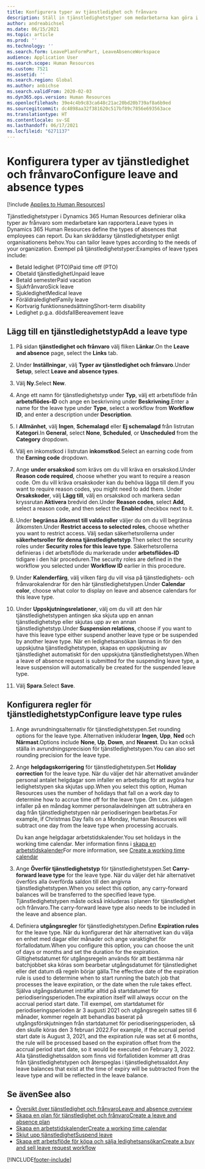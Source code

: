 ```yaml
---
title: Konfigurera typer av tjänstledighet och frånvaro
description: Ställ in tjänstledighetstyper som medarbetarna kan göra i Dynamics 365 Human Resources.
author: andreabichsel
ms.date: 06/15/2021
ms.topic: article
ms.prod: ''
ms.technology: ''
ms.search.form: LeavePlanFormPart, LeaveAbsenceWorkspace
audience: Application User
ms.search.scope: Human Resources
ms.custom: 7521
ms.assetid: ''
ms.search.region: Global
ms.author: anbichse
ms.search.validFrom: 2020-02-03
ms.dyn365.ops.version: Human Resources
ms.openlocfilehash: 39e4c4b9c83ca648c21ac20bd20b739af8a6b9ed
ms.sourcegitcommit: dc4898aa32f381620c517bf89c7856e693563ace
ms.translationtype: HT
ms.contentlocale: sv-SE
ms.lasthandoff: 06/17/2021
ms.locfileid: "6271137"
---
```

# <a name="configure-leave-and-absence-types"></a><span data-ttu-id="ff890-103">Konfigurera typer av tjänstledighet och frånvaro</span><span class="sxs-lookup"><span data-stu-id="ff890-103">Configure leave and absence types</span></span>

[!include [Applies to Human Resources](../includes/applies-to-hr.md)]

<span data-ttu-id="ff890-104">Tjänstledighetstyper i Dynamics 365 Human Resources definierar olika typer av frånvaro som medarbetare kan rapportera.</span><span class="sxs-lookup"><span data-stu-id="ff890-104">Leave types in Dynamics 365 Human Resources define the types of absences that employees can report.</span></span> <span data-ttu-id="ff890-105">Du kan skräddarsy tjänstledighetstyper enligt organisationens behov.</span><span class="sxs-lookup"><span data-stu-id="ff890-105">You can tailor leave types according to the needs of your organization.</span></span> <span data-ttu-id="ff890-106">Exempel på tjänstledighetstyper:</span><span class="sxs-lookup"><span data-stu-id="ff890-106">Examples of leave types include:</span></span>

- <span data-ttu-id="ff890-107">Betald ledighet (PTO)</span><span class="sxs-lookup"><span data-stu-id="ff890-107">Paid time off (PTO)</span></span>
- <span data-ttu-id="ff890-108">Obetald tjänstledighet</span><span class="sxs-lookup"><span data-stu-id="ff890-108">Unpaid leave</span></span>
- <span data-ttu-id="ff890-109">Betald semester</span><span class="sxs-lookup"><span data-stu-id="ff890-109">Paid vacation</span></span>
- <span data-ttu-id="ff890-110">Sjukfrånvaro</span><span class="sxs-lookup"><span data-stu-id="ff890-110">Sick leave</span></span>
- <span data-ttu-id="ff890-111">Sjukledighet</span><span class="sxs-lookup"><span data-stu-id="ff890-111">Medical leave</span></span>
- <span data-ttu-id="ff890-112">Föräldraledighet</span><span class="sxs-lookup"><span data-stu-id="ff890-112">Family leave</span></span>
- <span data-ttu-id="ff890-113">Kortvarig funktionsnedsättning</span><span class="sxs-lookup"><span data-stu-id="ff890-113">Short-term disability</span></span>
- <span data-ttu-id="ff890-114">Ledighet p.g.a. dödsfall</span><span class="sxs-lookup"><span data-stu-id="ff890-114">Bereavement leave</span></span>

## <a name="add-a-leave-type"></a><span data-ttu-id="ff890-115">Lägg till en tjänstledighetstyp</span><span class="sxs-lookup"><span data-stu-id="ff890-115">Add a leave type</span></span>

1. <span data-ttu-id="ff890-116">På sidan **tjänstledighet och frånvaro** välj fliken **Länkar**.</span><span class="sxs-lookup"><span data-stu-id="ff890-116">On the **Leave and absence** page, select the **Links** tab.</span></span>

2. <span data-ttu-id="ff890-117">Under **Inställningar**, välj **Typer av tjänstledighet och frånvaro**.</span><span class="sxs-lookup"><span data-stu-id="ff890-117">Under **Setup**, select **Leave and absence types**.</span></span>

3. <span data-ttu-id="ff890-118">Välj **Ny**.</span><span class="sxs-lookup"><span data-stu-id="ff890-118">Select **New**.</span></span>

4. <span data-ttu-id="ff890-119">Ange ett namn för tjänstledighetstyp under **Typ**, välj ett arbetsflöde från **arbetsflödes-ID** och ange en beskrivning under **Beskrivning**.</span><span class="sxs-lookup"><span data-stu-id="ff890-119">Enter a name for the leave type under **Type**, select a workflow from **Workflow ID**, and enter a description under **Description**.</span></span>

5. <span data-ttu-id="ff890-120">I **Allmänhet**, välj **Ingen**, **Schemalagd** eller **Ej schemalagd** från listrutan **Kategori**.</span><span class="sxs-lookup"><span data-stu-id="ff890-120">In **General**, select **None**, **Scheduled**, or **Unscheduled** from the **Category** dropdown.</span></span>

6. <span data-ttu-id="ff890-121">Välj en inkomstkod i listrutan **inkomstkod**.</span><span class="sxs-lookup"><span data-stu-id="ff890-121">Select an earning code from the **Earning code** dropdown.</span></span>

7. <span data-ttu-id="ff890-122">Ange **under orsakskod** som krävs om du vill kräva en orsakskod.</span><span class="sxs-lookup"><span data-stu-id="ff890-122">Under **Reason code required**, choose whether you want to require a reason code.</span></span> <span data-ttu-id="ff890-123">Om du vill kräva orsakskoder kan du behöva lägga till dem.</span><span class="sxs-lookup"><span data-stu-id="ff890-123">If you want to require reason codes, you might need to add them.</span></span> <span data-ttu-id="ff890-124">Under **Orsakskoder**, välj **Lägg till**, välj en orsakskod och markera sedan kryssrutan **Aktivera** bredvid den.</span><span class="sxs-lookup"><span data-stu-id="ff890-124">Under **Reason codes**, select **Add**, select a reason code, and then select the **Enabled** checkbox next to it.</span></span>

8. <span data-ttu-id="ff890-125">Under **begränsa åtkomst till valda roller** väljer du om du vill begränsa åtkomsten.</span><span class="sxs-lookup"><span data-stu-id="ff890-125">Under **Restrict access to selected roles**, choose whether you want to restrict access.</span></span> <span data-ttu-id="ff890-126">Välj sedan säkerhetsrollerna under **säkerhetsroller för denna tjänstledighetstyp**.</span><span class="sxs-lookup"><span data-stu-id="ff890-126">Then select the security roles under **Security roles for this leave type**.</span></span> <span data-ttu-id="ff890-127">Säkerhetsrollerna definieras i det arbetsflöde du markerade under **arbetsflödes-ID** tidigare i den här proceduren.</span><span class="sxs-lookup"><span data-stu-id="ff890-127">The security roles are defined in the workflow you selected under **Workflow ID** earlier in this procedure.</span></span>

9. <span data-ttu-id="ff890-128">Under **Kalenderfärg**, välj vilken färg du vill visa på tjänstledighets- och frånvarokalendrar för den här tjänstledighetstypen.</span><span class="sxs-lookup"><span data-stu-id="ff890-128">Under **Calendar color**, choose what color to display on leave and absence calendars for this leave type.</span></span> 

10. <span data-ttu-id="ff890-129">Under **Uppskjutningsrelationer**, välj om du vill att den här tjänstledighetstypen antingen ska skjuta upp en annan tjänstledighetstyp eller skjutas upp av en annan tjänstledighetstyp.</span><span class="sxs-lookup"><span data-stu-id="ff890-129">Under **Suspension relations**, choose if you want to have this leave type either suspend another leave type or be suspended by another leave type.</span></span> <span data-ttu-id="ff890-130">När en ledighetsansökan lämnas in för den uppskjutna tjänstledighetstypen, skapas en uppskjutning av tjänstledighet automatiskt för den uppskjutna tjänstledighetstypen.</span><span class="sxs-lookup"><span data-stu-id="ff890-130">When a leave of absence request is submitted for the suspending leave type, a leave suspension will automatically be created for the suspended leave type.</span></span> 

10. <span data-ttu-id="ff890-131">Välj **Spara**.</span><span class="sxs-lookup"><span data-stu-id="ff890-131">Select **Save**.</span></span>

## <a name="configure-leave-type-rules"></a><span data-ttu-id="ff890-132">Konfigurera regler för tjänstledighetstyp</span><span class="sxs-lookup"><span data-stu-id="ff890-132">Configure leave type rules</span></span>

1. <span data-ttu-id="ff890-133">Ange avrundningsalternativ för tjänstledighetstypen.</span><span class="sxs-lookup"><span data-stu-id="ff890-133">Set rounding options for the leave type.</span></span> <span data-ttu-id="ff890-134">Alternativen inkluderar **Ingen**, **Upp**, **Ned** och **Närmast**.</span><span class="sxs-lookup"><span data-stu-id="ff890-134">Options include **None**, **Up**, **Down**, and **Nearest**.</span></span> <span data-ttu-id="ff890-135">Du kan också ställa in avrundningsprecision för tjänstledighetstypen.</span><span class="sxs-lookup"><span data-stu-id="ff890-135">You can also set rounding precision for the leave type.</span></span>

2. <span data-ttu-id="ff890-136">Ange **helgdagskorrigering** för tjänstledighetstypen.</span><span class="sxs-lookup"><span data-stu-id="ff890-136">Set **Holiday correction** for the leave type.</span></span> <span data-ttu-id="ff890-137">När du väljer det här alternativet använder personal antalet helgdagar som infaller en arbetsdag för att avgöra hur ledighetstypen ska skjutas upp.</span><span class="sxs-lookup"><span data-stu-id="ff890-137">When you select this option, Human Resources uses the number of holidays that fall on a work day to determine how to accrue time off for the leave type.</span></span> <span data-ttu-id="ff890-138">Om t.ex. juldagen infaller på en måndag kommer personalavdelningen att subtrahera en dag från tjänstledighetstypen när periodiseringen bearbetas.</span><span class="sxs-lookup"><span data-stu-id="ff890-138">For example, if Christmas Day falls on a Monday, Human Resources will subtract one day from the leave type when processing accruals.</span></span>

   <span data-ttu-id="ff890-139">Du kan ange helgdagar arbetstidskalender.</span><span class="sxs-lookup"><span data-stu-id="ff890-139">You set holidays in the working time calendar.</span></span> <span data-ttu-id="ff890-140">Mer information finns i [skapa en arbetstidskalender](hr-leave-and-absence-working-time-calendar.md)</span><span class="sxs-lookup"><span data-stu-id="ff890-140">For more information, see [Create a working time calendar](hr-leave-and-absence-working-time-calendar.md)</span></span>
   
 3. <span data-ttu-id="ff890-141">Ange **Överför tjänstledighetstyp** för tjänstledighetstypen.</span><span class="sxs-lookup"><span data-stu-id="ff890-141">Set **Carry-forward leave type** for the leave type.</span></span> <span data-ttu-id="ff890-142">När du väljer det här alternativet överförs alla överförda saldon till den angivna tjänstledighetstypen.</span><span class="sxs-lookup"><span data-stu-id="ff890-142">When you select this option, any carry-forward balances will be transferred to the specified leave type.</span></span> <span data-ttu-id="ff890-143">Tjänstledighetstypen måste också inkluderas i planen för tjänstledighet och frånvaro.</span><span class="sxs-lookup"><span data-stu-id="ff890-143">The carry-forward leave type also needs to be included in the leave and absence plan.</span></span> 
 
4. <span data-ttu-id="ff890-144">Definiera **utgångsregler** för tjänstledighetstypen.</span><span class="sxs-lookup"><span data-stu-id="ff890-144">Define **Expiration rules** for the leave type.</span></span> <span data-ttu-id="ff890-145">När du konfigurerar det här alternativet kan du välja en enhet med dagar eller månader och ange varaktighet för förfallodatum.</span><span class="sxs-lookup"><span data-stu-id="ff890-145">When you configure this option, you can choose the unit of days or months and set the duration for the expiration.</span></span> <span data-ttu-id="ff890-146">Giltighetsdatumet för utgångsregeln används för att bestämma när batchjobbet ska köras som bearbetar utgångsdatumet för tjänstledighet eller det datum då regeln börjar gälla.</span><span class="sxs-lookup"><span data-stu-id="ff890-146">The effective date of the expiration rule is used to determine when to start running the batch job that processes the leave expiration, or the date when the rule takes effect.</span></span> <span data-ttu-id="ff890-147">Själva utgångsdatumet inträffar alltid på startdatumet för periodiseringsperioden.</span><span class="sxs-lookup"><span data-stu-id="ff890-147">The expiration itself will always occur on the accrual period start date.</span></span> <span data-ttu-id="ff890-148">Till exempel, om startdatumet för periodiseringsperioden är 3 augusti 2021 och utgångsregeln sattes till 6 månader, kommer regeln att behandlas baserat på utgångsförskjutningen från startdatumet för periodiseringsperioden, så den skulle köras den 3 februari 2022.</span><span class="sxs-lookup"><span data-stu-id="ff890-148">For example, if the accrual period start date is August 3, 2021, and the expiration rule was set at 6 months, the rule will be processed based on the expiration offset from the accrual period start date, so it would be executed on February 3, 2022.</span></span> <span data-ttu-id="ff890-149">Alla tjänstledighetssaldon som finns vid förfallotiden kommer att dras från tjänstledighetstypen och återspeglas i tjänstledighetssaldot.</span><span class="sxs-lookup"><span data-stu-id="ff890-149">Any leave balances that exist at the time of expiry will be subtracted from the leave type and will be reflected in the leave balance.</span></span>
 
## <a name="see-also"></a><span data-ttu-id="ff890-150">Se även</span><span class="sxs-lookup"><span data-stu-id="ff890-150">See also</span></span>

- [<span data-ttu-id="ff890-151">Översikt över tjänstledighet och frånvaro</span><span class="sxs-lookup"><span data-stu-id="ff890-151">Leave and absence overview</span></span>](hr-leave-and-absence-overview.md)
- [<span data-ttu-id="ff890-152">Skapa en plan för tjänstledighet och frånvaro</span><span class="sxs-lookup"><span data-stu-id="ff890-152">Create a leave and absence plan</span></span>](hr-leave-and-absence-plans.md)
- [<span data-ttu-id="ff890-153">Skapa en arbetstidskalender</span><span class="sxs-lookup"><span data-stu-id="ff890-153">Create a working time calendar</span></span>](hr-leave-and-absence-working-time-calendar.md)
- [<span data-ttu-id="ff890-154">Skjut upp tjänstledighet</span><span class="sxs-lookup"><span data-stu-id="ff890-154">Suspend leave</span></span>](hr-leave-and-absence-suspend-leave.md)
- [<span data-ttu-id="ff890-155">Skapa ett arbetsflöde för köpa och sälja ledighetsansökan</span><span class="sxs-lookup"><span data-stu-id="ff890-155">Create a buy and sell leave request workflow</span></span>](hr-leave-and-absence-buy-sell-workflow.md)



[!INCLUDE[footer-include](../includes/footer-banner.md)]
